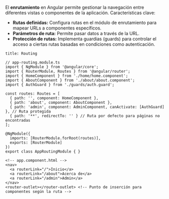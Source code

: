 El **enrutamiento** en Angular permite gestionar la navegación entre diferentes vistas o componentes de la aplicación. Características clave:

- **Rutas definidas:** Configura rutas en el módulo de enrutamiento para mapear URLs a componentes específicos.
- **Parámetros de ruta:** Permite pasar datos a través de la URL.
- **Protección de rutas:** Implementa guardias (guards) para controlar el acceso a ciertas rutas basadas en condiciones como autenticación.

```ad-important
title: Routing
```
```
// app-routing.module.ts
import { NgModule } from '@angular/core';
import { RouterModule, Routes } from '@angular/router';
import { HomeComponent } from './home/home.component';
import { AboutComponent } from './about/about.component';
import { AuthGuard } from './guards/auth.guard';

const routes: Routes = [
  { path: '', component: HomeComponent },
  { path: 'about', component: AboutComponent },
  { path: 'admin', component: AdminComponent, canActivate: [AuthGuard] }, // Ruta protegida
  { path: '**', redirectTo: '' } // Ruta por defecto para páginas no encontradas
];

@NgModule({
  imports: [RouterModule.forRoot(routes)],
  exports: [RouterModule]
})
export class AppRoutingModule { }
```

```
<!-- app.component.html -->
<nav>
  <a routerLink="/">Inicio</a>
  <a routerLink="/about">Acerca de</a>
  <a routerLink="/admin">Admin</a>
</nav>
<router-outlet></router-outlet> <!-- Punto de inserción para componentes según la ruta -->
```

